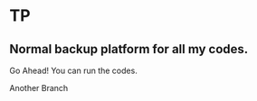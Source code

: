 # TP

## Normal backup platform for all my codes.

Go Ahead! You can run the codes.

Another Branch
